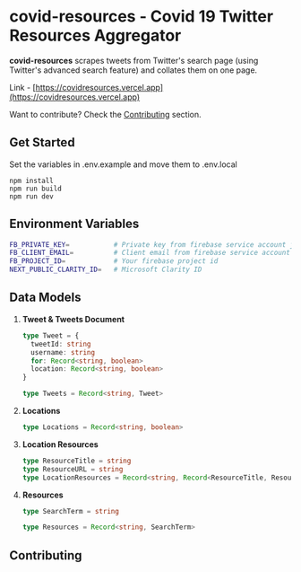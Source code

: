 # covid-resources - Covid 19 Twitter Resources Aggregator

**covid-resources** scrapes tweets from Twitter's search page (using Twitter's advanced search feature) and collates them on one page.

Link - [https://covidresources.vercel.app](https://covidresources.vercel.app)

Want to contribute? Check the [Contributing](#contributing) section.

## Get Started

Set the variables in .env.example and move them to .env.local

```
npm install
npm run build
npm run dev
```

## Environment Variables

```bash
FB_PRIVATE_KEY=           # Private key from firebase service account json
FB_CLIENT_EMAIL=          # Client email from firebase service account json
FB_PROJECT_ID=            # Your firebase project id
NEXT_PUBLIC_CLARITY_ID=   # Microsoft Clarity ID
```

## Data Models

1. **Tweet & Tweets Document**

   ```typescript
   type Tweet = {
     tweetId: string
     username: string
     for: Record<string, boolean>
     location: Record<string, boolean>
   }

   type Tweets = Record<string, Tweet>
   ```

2. **Locations**

   ```typescript
   type Locations = Record<string, boolean>
   ```

3. **Location Resources**

   ```typescript
   type ResourceTitle = string
   type ResourceURL = string
   type LocationResources = Record<string, Record<ResourceTitle, ResourceURL>>
   ```

4. **Resources**

   ```typescript
   type SearchTerm = string

   type Resources = Record<string, SearchTerm>
   ```

## Contributing